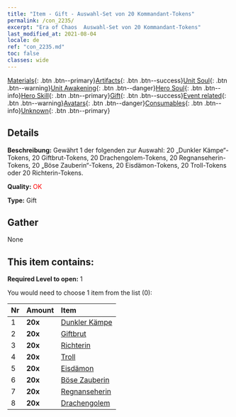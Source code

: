 ```yaml
---
title: "Item - Gift - Auswahl-Set von 20 Kommandant-Tokens"
permalink: /con_2235/
excerpt: "Era of Chaos  Auswahl-Set von 20 Kommandant-Tokens"
last_modified_at: 2021-08-04
locale: de
ref: "con_2235.md"
toc: false
classes: wide
---
```

 [Materials](/ItemsDE/){: .btn .btn--primary}[Artifacts](/ItemsDE/Artifacts/){: .btn .btn--success}[Unit Soul](/ItemsDE/UnitSoul/){: .btn .btn--warning}[Unit Awakening](/ItemsDE/UnitAwakening/){: .btn .btn--danger}[Hero Soul](/ItemsDE/HeroSoul/){: .btn .btn--info}[Hero Skill](/ItemsDE/HeroSkill/){: .btn .btn--primary}[Gift](/ItemsDE/Gift/){: .btn .btn--success}[Event related](/ItemsDE/Events/){: .btn .btn--warning}[Avatars](/ItemsDE/Avatars/){: .btn .btn--danger}[Consumables](/ItemsDE/Consumables/){: .btn .btn--info}[Unknown](/ItemsDE/Unknown/){: .btn .btn--primary}

## Details
 **Beschreibung:** Gewährt 1 der folgenden zur Auswahl: 20 „Dunkler Kämpe“-Tokens, 20 Giftbrut-Tokens, 20 Drachengolem-Tokens, 20 Regnanseherin-Tokens, 20 „Böse Zauberin“-Tokens, 20 Eisdämon-Tokens, 20 Troll-Tokens oder 20 Richterin-Tokens.

 **Quality:** <span style="color: #FF0000">OK</span>

 **Type:** Gift

## Gather

  None

## This item contains:

 **Required Level to open:** 1

 You would need to choose 1 item from the list (0):

  | Nr | Amount |     Item    |
  |:---|:-------|:------------|
  | 1 |  **20x** | [Dunkler Kämpe](/ItemsDE/unt_216/) |  | 
  | 2 |  **20x** | [Giftbrut](/ItemsDE/unt_234/) |  | 
  | 3 |  **20x** | [Richterin](/ItemsDE/unt_198/) |  | 
  | 4 |  **20x** | [Troll](/ItemsDE/unt_225/) |  | 
  | 5 |  **20x** | [Eisdämon](/ItemsDE/unt_269/) |  | 
  | 6 |  **20x** | [Böse Zauberin](/ItemsDE/unt_252/) |  | 
  | 7 |  **20x** | [Regnanseherin](/ItemsDE/unt_279/) |  | 
  | 8 |  **20x** | [Drachengolem](/ItemsDE/unt_243/) |  | 
